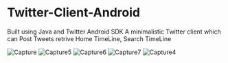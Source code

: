 # Twitter-Client-Android
Built using Java and Twitter Android SDK
A minimalistic Twitter client which can Post Tweets retrive Home TimeLine, Search TimeLine

![Capture](https://user-images.githubusercontent.com/51410810/81171631-54588d80-8fba-11ea-89fd-c3135d6c7c86.PNG)
![Capture5](https://user-images.githubusercontent.com/51410810/81171644-5a4e6e80-8fba-11ea-909f-50979af4aa86.PNG)
![Capture6](https://user-images.githubusercontent.com/51410810/81171651-5c183200-8fba-11ea-9030-0ff2a6ae8009.PNG)
![Capture7](https://user-images.githubusercontent.com/51410810/81171654-5de1f580-8fba-11ea-91b9-633c234d8e2e.PNG)
![Capture4](https://user-images.githubusercontent.com/51410810/81171662-5f132280-8fba-11ea-9ef7-664c0c4c761d.PNG)
